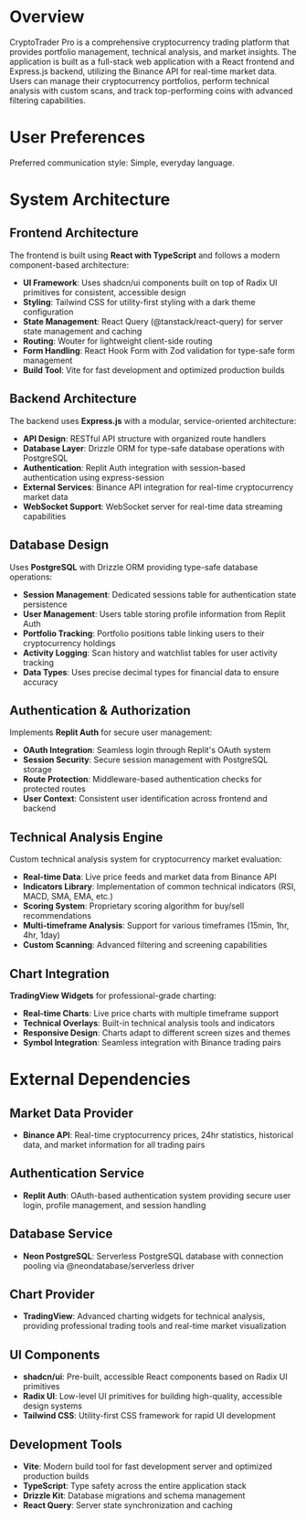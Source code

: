 # Overview

CryptoTrader Pro is a comprehensive cryptocurrency trading platform that provides portfolio management, technical analysis, and market insights. The application is built as a full-stack web application with a React frontend and Express.js backend, utilizing the Binance API for real-time market data. Users can manage their cryptocurrency portfolios, perform technical analysis with custom scans, and track top-performing coins with advanced filtering capabilities.

# User Preferences

Preferred communication style: Simple, everyday language.

# System Architecture

## Frontend Architecture
The frontend is built using **React with TypeScript** and follows a modern component-based architecture:
- **UI Framework**: Uses shadcn/ui components built on top of Radix UI primitives for consistent, accessible design
- **Styling**: Tailwind CSS for utility-first styling with a dark theme configuration
- **State Management**: React Query (@tanstack/react-query) for server state management and caching
- **Routing**: Wouter for lightweight client-side routing
- **Form Handling**: React Hook Form with Zod validation for type-safe form management
- **Build Tool**: Vite for fast development and optimized production builds

## Backend Architecture
The backend uses **Express.js** with a modular, service-oriented architecture:
- **API Design**: RESTful API structure with organized route handlers
- **Database Layer**: Drizzle ORM for type-safe database operations with PostgreSQL
- **Authentication**: Replit Auth integration with session-based authentication using express-session
- **External Services**: Binance API integration for real-time cryptocurrency market data
- **WebSocket Support**: WebSocket server for real-time data streaming capabilities

## Database Design
Uses **PostgreSQL** with Drizzle ORM providing type-safe database operations:
- **Session Management**: Dedicated sessions table for authentication state persistence
- **User Management**: Users table storing profile information from Replit Auth
- **Portfolio Tracking**: Portfolio positions table linking users to their cryptocurrency holdings
- **Activity Logging**: Scan history and watchlist tables for user activity tracking
- **Data Types**: Uses precise decimal types for financial data to ensure accuracy

## Authentication & Authorization
Implements **Replit Auth** for secure user management:
- **OAuth Integration**: Seamless login through Replit's OAuth system
- **Session Security**: Secure session management with PostgreSQL storage
- **Route Protection**: Middleware-based authentication checks for protected routes
- **User Context**: Consistent user identification across frontend and backend

## Technical Analysis Engine
Custom technical analysis system for cryptocurrency market evaluation:
- **Real-time Data**: Live price feeds and market data from Binance API
- **Indicators Library**: Implementation of common technical indicators (RSI, MACD, SMA, EMA, etc.)
- **Scoring System**: Proprietary scoring algorithm for buy/sell recommendations
- **Multi-timeframe Analysis**: Support for various timeframes (15min, 1hr, 4hr, 1day)
- **Custom Scanning**: Advanced filtering and screening capabilities

## Chart Integration
**TradingView Widgets** for professional-grade charting:
- **Real-time Charts**: Live price charts with multiple timeframe support
- **Technical Overlays**: Built-in technical analysis tools and indicators
- **Responsive Design**: Charts adapt to different screen sizes and themes
- **Symbol Integration**: Seamless integration with Binance trading pairs

# External Dependencies

## Market Data Provider
- **Binance API**: Real-time cryptocurrency prices, 24hr statistics, historical data, and market information for all trading pairs

## Authentication Service
- **Replit Auth**: OAuth-based authentication system providing secure user login, profile management, and session handling

## Database Service
- **Neon PostgreSQL**: Serverless PostgreSQL database with connection pooling via @neondatabase/serverless driver

## Chart Provider
- **TradingView**: Advanced charting widgets for technical analysis, providing professional trading tools and real-time market visualization

## UI Components
- **shadcn/ui**: Pre-built, accessible React components based on Radix UI primitives
- **Radix UI**: Low-level UI primitives for building high-quality, accessible design systems
- **Tailwind CSS**: Utility-first CSS framework for rapid UI development

## Development Tools
- **Vite**: Modern build tool for fast development server and optimized production builds
- **TypeScript**: Type safety across the entire application stack
- **Drizzle Kit**: Database migrations and schema management
- **React Query**: Server state synchronization and caching